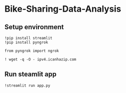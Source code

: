 # Bike-Sharing-Data-Analysis

## Setup environment
```
!pip install streamlit
!pip install pyngrok
```
```
from pyngrok import ngrok
```
```
! wget -q -O - ipv4.icanhazip.com
```
## Run steamlit app
```
!streamlit run app.py
```
